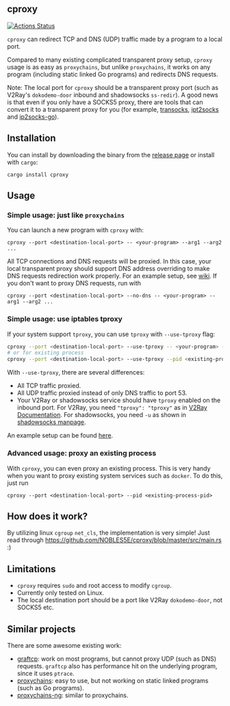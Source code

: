 ## cproxy

[![Actions Status](https://github.com/NOBLES5E/cproxy/workflows/Continuous%20integration/badge.svg)](https://github.com/NOBLES5E/cproxy/actions)

`cproxy` can redirect TCP and DNS (UDP) traffic made by a program to a local port.

Compared to many existing complicated transparent proxy setup, `cproxy` usage is as easy as `proxychains`, but unlike `proxychains`, it works on any program (including static linked Go programs) and redirects DNS requests.

Note: The local port for `cproxy` should be a transparent proxy port (such as V2Ray's `dokodemo-door` inbound and shadowsocks `ss-redir`). A good news is that even if you only have a SOCKS5 proxy, there are tools that can convert it to a transparent proxy for you (for example, [transocks](https://github.com/cybozu-go/transocks), [ipt2socks](https://github.com/zfl9/ipt2socks) and [ip2socks-go](https://github.com/lcdbin/ip2socks-go)).

## Installation

You can install by downloading the binary from the [release page](https://github.com/NOBLES5E/cproxy/releases) or install with `cargo`:

```
cargo install cproxy
```

## Usage

### Simple usage: just like `proxychains`

You can launch a new program with `cproxy` with:

```
cproxy --port <destination-local-port> -- <your-program> --arg1 --arg2 ...
```

All TCP connections and DNS requests will be proxied. In this case, your local transparent proxy should support DNS address overriding to make DNS requests redirection work properly. For an example setup, see [wiki](https://github.com/NOBLES5E/cproxy/wiki/Example-setup-with-V2Ray). If you don't want to proxy DNS requests, run with

```
cproxy --port <destination-local-port> --no-dns -- <your-program> --arg1 --arg2 ...
```

### Simple usage: use iptables tproxy

If your system support `tproxy`, you can use `tproxy` with `--use-tproxy` flag:

```bash
cproxy --port <destination-local-port> --use-tproxy -- <your-program> --arg1 --arg2 ...
# or for existing process
cproxy --port <destination-local-port> --use-tproxy --pid <existing-process-pid>
```

With `--use-tproxy`, there are several differences:

* All TCP traffic proxied.
* All UDP traffic proxied instead of only DNS traffic to port 53.
* Your V2Ray or shadowsocks service should have `tproxy` enabled on the inbound port. For V2Ray, you need `"tproxy": "tproxy"` as in [V2Ray Documentation](https://www.v2ray.com/en/configuration/transport.html#sockoptobject). For shadowsocks, you need `-u` as shown in [shadowsocks manpage](http://manpages.org/ss-redir).

An example setup can be found [here](https://github.com/NOBLES5E/cproxy/wiki/Example-setup-with-V2Ray).

### Advanced usage: proxy an existing process

With `cproxy`, you can even proxy an existing process. This is very handy when you want to proxy existing system services such as `docker`. To do this, just run

```
cproxy --port <destination-local-port> --pid <existing-process-pid>
```

## How does it work?

By utilizing linux `cgroup` `net_cls`, the implementation is very simple! Just read through https://github.com/NOBLES5E/cproxy/blob/master/src/main.rs :)

## Limitations

* `cproxy` requires `sudo` and root access to modify `cgroup`.
* Currently only tested on Linux.
* The local destination port should be a port like V2Ray `dokodemo-door`, not SOCKS5 etc.

## Similar projects

There are some awesome existing work:

* [graftcp](https://github.com/hmgle/graftcp): work on most programs, but cannot proxy UDP (such as DNS) requests. `graftcp` also has performance hit on the underlying program, since it uses `ptrace`.
* [proxychains](https://github.com/haad/proxychains): easy to use, but not working on static linked programs (such as Go programs).
* [proxychains-ng](https://github.com/rofl0r/proxychains-ng): similar to proxychains.
